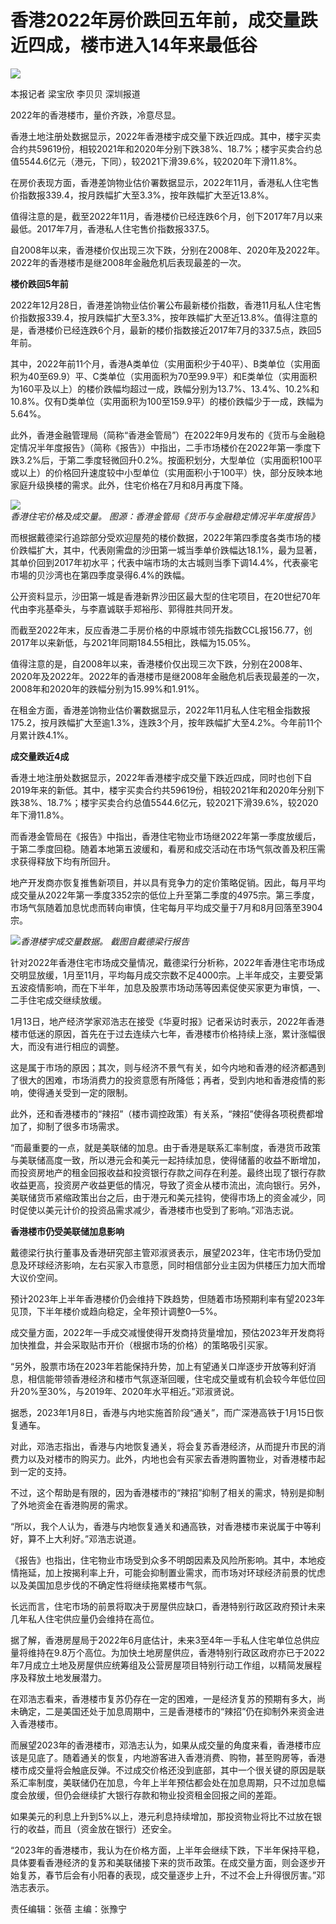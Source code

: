 # 香港2022年房价跌回五年前，成交量跌近四成，楼市进入14年来最低谷

![](https://inews.gtimg.com/newsapp_bt/0/15448711655/1000)

本报记者 梁宝欣 李贝贝 深圳报道

2022年的香港楼市，量价齐跌，冷意尽显。

香港土地注册处数据显示，2022年香港楼宇成交量下跌近四成。其中，楼宇买卖合约共59619份，相较2021年和2020年分别下跌38%、18.7%；楼宇买卖合约总值5544.6亿元（港元，下同），较2021下滑39.6%，较2020年下滑11.8%。

在房价表现方面，香港差饷物业估价署数据显示，2022年11月，香港私人住宅售价指数报339.4，按月跌幅扩大至3.3%，按年跌幅扩大至近13.8%。

值得注意的是，截至2022年11月，香港楼价已经连跌6个月，创下2017年7月以来最低。2017年7月，香港私人住宅售价指数报337.5。

自2008年以来，香港楼价仅出现三次下跌，分别在2008年、2020年及2022年。2022年的香港楼市是继2008年金融危机后表现最差的一次。

**楼价跌回5年前**

2022年12月28日，香港差饷物业估价署公布最新楼价指数，香港11月私人住宅售价指数报339.4，按月跌幅扩大至3.3%，按年跌幅扩大至近13.8%。值得注意的是，香港楼价已经连跌6个月，最新的楼价指数接近2017年7月的337.5点，跌回5年前。

其中，2022年前11个月，香港A类单位（实用面积少于40平）、B类单位（实用面积为40至69.9）平、C类单位（实用面积为70至99.9平）和E类单位（实用面积为160平及以上）的楼价跌幅均超过一成，跌幅分别为13.7%、13.4%、10.2%和10.8%。仅有D类单位（实用面积为100至159.9平）的楼价跌幅少于一成，跌幅为5.64%。

此外，香港金融管理局（简称“香港金管局”）在2022年9月发布的《货币与金融稳定情况半年度报告》（简称《报告》）中指出，二手市场楼价在2022年第一季度下跌3.2%后，于第二季度轻微回升0.2%。按面积划分，大型单位（实用面积100平或以上）的价格回升速度较中小型单位（实用面积小于100平）快，部分反映本地家庭升级换楼的需求。此外，住宅价格在7月和8月再度下降。

![](https://inews.gtimg.com/newsapp_bt/0/15615937769/1000)_香港住宅价格及成交量。
图源：香港金管局《货币与金融稳定情况半年度报告》_

而根据戴德梁行追踪部分受欢迎屋苑的楼价数据，2022年第四季度各类市场的楼价跌幅扩大，其中，代表刚需盘的沙田第一城当季单价跌幅达18.1%，最为显著，其单价回到2017年初水平；代表中端市场的太古城则当季下调14.4%，代表豪宅市場的贝沙湾也在第四季度录得6.4%的跌幅。

公开资料显示，沙田第一城是香港新界沙田区最大型的住宅项目，在20世纪70年代由李兆基牵头，与李嘉诚联手郑裕彤、郭得胜共同开发。

而截至2022年末，反应香港二手房价格的中原城市领先指数CCL报156.77，创2017年以来新低，与2021年同期184.55相比，跌幅为15.05%。

值得注意的是，自2008年以来，香港楼价仅出现三次下跌，分别在2008年、2020年及2022年。2022年的香港楼市是继2008年金融危机后表现最差的一次，2008年和2020年的跌幅分别为15.99%和1.91%。

在租金方面，香港差饷物业估价署数据显示，2022年11月私人住宅租金指数报175.2，按月跌幅扩大至逾1.3%，连跌3个月，按年跌幅扩大至4.2%。今年前11个月累计跌4.1%。

**成交量跌近4成**

香港土地注册处数据显示，2022年香港楼宇成交量下跌近四成，同时也创下自2019年来的新低。其中，楼宇买卖合约共59619份，相较2021年和2020年分别下跌38%、18.7%；楼宇买卖合约总值5544.6亿元，较2021下滑39.6%，较2020年下滑11.8%。

而香港金管局在《报告》中指出，香港住宅物业市场继2022年第一季度放缓后，于第二季度回稳。随着本地第五波缓和，看房和成交活动在市场气氛改善及积压需求获得释放下均有所回升。

地产开发商亦恢复推售新项目，并以具有竞争力的定价策略促销。因此，每月平均成交量从2022年第一季度3352宗的低位上升至第二季度的4975宗。第三季度，市场气氛随着加息忧虑而转向审慎，住宅每月平均成交量于7月和8月回落至3904宗。

![](https://inews.gtimg.com/newsapp_bt/0/15615937772/1000)_香港楼宇成交量数据。
截图自戴德梁行报告_

针对2022年香港住宅市场成交量情况，戴德梁行分析称，2022年香港住宅市场成交明显放缓，1月至11月，平均每月成交宗数不足4000宗。上半年成交，主要受第五波疫情影响，而在下半年，加息及股票市场动荡等因素促使买家更为审慎，一、二手住宅成交继续放缓。

1月13日，地产经济学家邓浩志在接受《华夏时报》记者采访时表示，2022年香港楼市低迷的原因，首先在于过去连续六七年，香港楼市价格持续上涨，累计涨幅很大，而没有进行相应的调整。

这是属于市场的原因；其次，则与经济不景气有关，如今内地和香港的经济都遇到了很大的困难，市场消费力的投资意愿有所降低；再者，受到内地和香港疫情的影响，使得通关受到一定的限制。

此外，还和香港楼市的“辣招”（楼市调控政策）有关系，“辣招”使得各项税费都增加了，抑制了很多市场需求。

“而最重要的一点，就是美联储的加息。由于香港是联系汇率制度，香港货币政策与美联储高度一致，所以港元会和美元一起持续加息，使得储蓄的收益不断增加，而投资房地产的租金回报收益和投资银行存款之间存在利差。最终出现了银行存款收益更高，投资房产收益更低的情况，导致了资金从楼市流出，流向银行。另外，美联储货币紧缩政策出台之后，由于港元和美元挂钩，使得市场上的资金减少，同时促使以美元计价的投资品需求减少，香港楼市也受到了影响。”邓浩志说。

**香港楼市仍受美联储加息影响**

戴德梁行执行董事及香港研究部主管邓淑贤表示，展望2023年，住宅市场仍受加息及环球经济影响，左右买家入市意愿，同时相信部分业主因为供楼压力加大而增大议价空间。

预计2023年上半年香港楼价仍会维持下跌趋势，但随着市场预期利率有望2023年见顶，下半年楼价或趋向稳定，全年预计调整0—5%。

成交量方面，2022年一手成交减慢使得开发商持货量增加，预估2023年开发商将加快推盘，并会采取贴市开价（根据市场的价格）的策略吸引买家。

“另外，股票市场在2023年若能保持升势，加上有望通关口岸逐步开放等利好消息，相信能带领香港经济和楼市气氛逐渐回暖，住宅成交量或有机会较今年低位回升20%至30%，与2019年、2020年水平相近。”邓淑贤说。

据悉，2023年1月8日，香港与内地实施首阶段“通关”，而广深港高铁于1月15日恢复通车。

对此，邓浩志指出，香港与内地恢复通关，将会复苏香港经济，从而提升市民的消费力以及对楼市的购买力。此外，内地也会有买家去香港购置物业，对香港楼市起到一定的支持。

不过，这个帮助是有限的，因为香港楼市的“辣招”抑制了相关的需求，特别是抑制了外地资金在香港购房的需求。

“所以，我个人认为，香港与内地恢复通关和通高铁，对香港楼市来说属于中等利好，算不上大利好。”邓浩志说道。

《报告》也指出，住宅物业市场受到众多不明朗因素及风险所影响。其中，本地疫情拖延，加上按揭利率上升，可能会抑制置业需求，而市场对环球经济前景的忧虑以及美国加息步伐的不确定性将继续拖累楼市气氛。

长远而言，住宅市场的前景将取决于房屋供应缺口，香港特别行政区政府预计未来几年私人住宅供应量仍会维持在高位。

据了解，香港房屋局于2022年6月底估计，未来3至4年一手私人住宅单位总供应量将维持在9.8万个高位。为加快土地房屋供应，香港特别行政区政府亦已于2022年7月成立土地及房屋供应统筹组及公营房屋项目特别行动工作组，以精简发展程序及释放土地发展潜力。

在邓浩志看来，香港楼市复苏仍存在一定的困难，一是经济复苏的预期有多大，尚未确定，二是美国还处于加息周期中，三是香港楼市的“辣招”仍在抑制外来资金进入香港楼市。

而展望2023年的香港楼市，邓浩志认为，如果从成交量的角度来看，香港楼市应该是见底了。随着通关的恢复，内地游客进入香港消费、购物，甚至购房等，香港楼市成交量将会触底反弹。不过成交价格还没到底部，其中一个很关键的原因是联系汇率制度，美联储仍在加息，今年上半年预估都会处在加息周期，只不过加息幅度会放缓，但仍会继续扩大银行存款和物业投资租金回报之间的差距。

如果美元的利息上升到5%以上，港元利息持续增加，那投资物业将比不过放在银行的收益，而且（资金放在银行）还安全。

“2023年的香港楼市，我认为在价格方面，上半年会继续下跌，下半年保持平稳，具体要看香港经济的复苏和美联储接下来的货币政策。在成交量方面，则会逐步开始复苏，春节后会有小阳春的表现，成交量逐步上升，不过不会上升得很厉害。”邓浩志表示。

责任编辑：张蓓 主编：张豫宁

